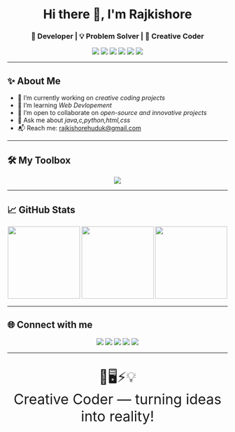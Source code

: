 <h1 align="center">Hi there 👋, I'm Rajkishore  </h1>
<h3 align="center">🚀 Developer | 💡 Problem Solver | 🎨 Creative Coder</h3>

<p align="center">
  <img src="https://img.shields.io/badge/-Open%20to%20Work-green?style=flat-square&logo=linkedin" />
  <img src="https://img.shields.io/badge/-Python-3776AB?style=flat-square&logo=python&logoColor=white" />
  <img src="https://img.shields.io/badge/-JavaScript-F7DF1E?style=flat-square&logo=javascript&logoColor=black" />
  <img src="https://img.shields.io/badge/-React-61DAFB?style=flat-square&logo=react&logoColor=black" />
  <img src="https://img.shields.io/badge/-Docker-2496ED?style=flat-square&logo=docker&logoColor=white" />
  <img src="https://img.shields.io/badge/-GitHub-181717?style=flat-square&logo=github&logoColor=white" />
</p>

---

## ✨ About Me

- 🔭 I’m currently working on *creative coding projects*
- 🌱 I’m learning *Web Devlopement*
- 👯 I’m open to collaborate on *open-source and innovative projects*
- 💬 Ask me about *java,c,python,html,css*
- 📬 Reach me: [rajkishorehuduk@gmail.com](mailto:rajkishorehuduk@gmail.com)

---

## 🛠 My Toolbox

<p align="center">
  <img src="https://skillicons.dev/icons?i=python,git,docker,githubactions,vscode,azure" />
</p>

---

## 📈 GitHub Stats

<p align="center">
  <img src="https://github-readme-stats.vercel.app/api?username=Rajkishorehuduk&theme=tokyonight&show_icons=true&hide_title=true" height="165"/>
  <img src="https://github-readme-streak-stats.herokuapp.com?user=Rajkishorehuduk&theme=tokyonight" height="165"/>
  <img src="https://github-readme-stats.vercel.app/api/top-langs/?username=Rajkishorehuduk&layout=compact&theme=tokyonight" height="165"/>
</p>

---

## 🌐 Connect with me

<p align="center">
  <a href="https://www.facebook.com/profile.php?id=61550198943421&sfnsn=wiwspwa&mibextid=RUbZ1f"><img src="https://img.shields.io/badge/-Facebook-1877F2?style=for-the-badge&logo=facebook&logoColor=white"/></a>
  <a href="https://www.instagram.com/rajkishore__14?igsh=ZnlzMm5sOXY0NHh0"><img src="https://img.shields.io/badge/-Instagram-E4405F?style=for-the-badge&logo=instagram&logoColor=white"/></a>
  <a href="https://www.linkedin.com/in/rajkishore-huduk-b78566361?utm_source=share&utm_campaign=share_via&utm_content=profile&utm_medium=android_app"><img src="https://img.shields.io/badge/-LinkedIn-0077B5?style=for-the-badge&logo=linkedin&logoColor=white"/></a>
  <a href="mailto:rajkishorehuduk@gmail.com"><img src="https://img.shields.io/badge/-Gmail-D14836?style=for-the-badge&logo=gmail&logoColor=white"/></a>
  <a href="https://x.com/Rajkishore_1412"><img src="https://img.shields.io/badge/-X-1DA1F2?style=for-the-badge&logo=twitter&logoColor=white"/></a>
</p>

---

<p align="center" style="font-size:2rem;">
  🎨🖥️⚡💡<br>
  <span>Creative Coder — turning ideas into reality!</span>
</p>
